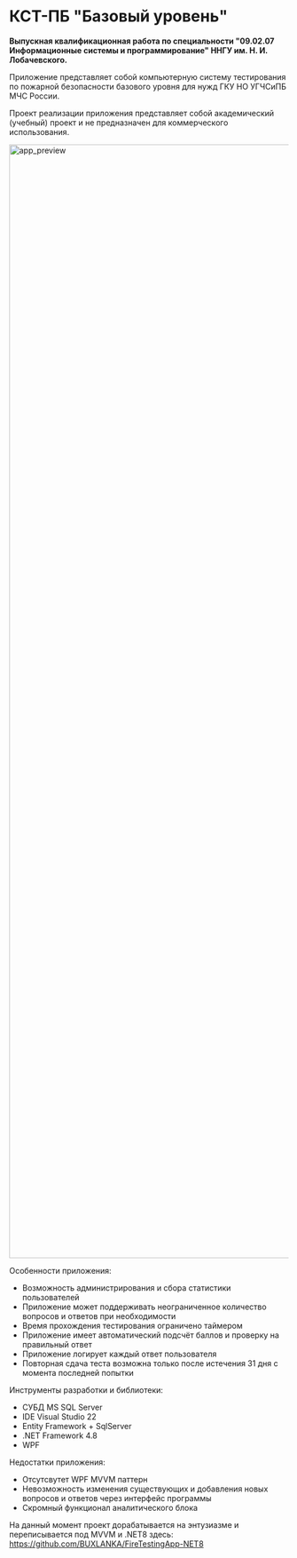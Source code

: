 # КСТ-ПБ "Базовый уровень"

**Выпускная квалификационная работа по специальности "09.02.07 Информационные системы и программирование" ННГУ им. Н. И. Лобачевского.**

Приложение представляет собой компьютерную систему тестирования по пожарной безопасности базового уровня для нужд ГКУ НО УГЧСиПБ МЧС России.

Проект реализации приложения представляет собой академический (учебный) проект и не предназначен для коммерческого использования.

<img width="4388" height="2006" alt="app_preview" src="https://github.com/user-attachments/assets/ee8f232a-8d9c-4aaf-b390-abab9d75649d" />


Особенности приложения:
- Возможность администрирования и сбора статистики пользователей
- Приложение может поддерживать неограниченное количество вопросов и ответов при необходимости
- Время прохождения тестирования ограничено таймером
- Приложение имеет автоматический подсчёт баллов и проверку на правильный ответ
- Приложение логирует каждый ответ пользователя
- Повторная сдача теста возможна только после истечения 31 дня с момента последней попытки

Инструменты разработки и библиотеки:
- СУБД MS SQL Server
- IDE Visual Studio 22
- Entity Framework + SqlServer
- .NET Framework 4.8
- WPF

Недостатки приложения:
- Отсутсвутет WPF MVVM паттерн
- Невозможность изменения существующих и добавления новых вопросов и ответов через интерфейс программы
- Скромный функционал аналитического блока

На данный момент проект дорабатывается на энтузиазме и переписывается под MVVM и .NET8 здесь: https://github.com/BUXLANKA/FireTestingApp-NET8
